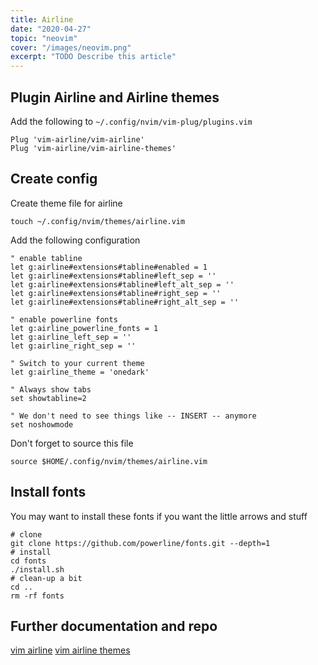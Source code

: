 ```yaml
---
title: Airline
date: "2020-04-27"
topic: "neovim"
cover: "/images/neovim.png"
excerpt: "TODO Describe this article"
---
```


## Plugin Airline and Airline themes

Add the following to `~/.config/nvim/vim-plug/plugins.vim`

```
Plug 'vim-airline/vim-airline'
Plug 'vim-airline/vim-airline-themes'
```

## Create config

Create theme file for airline

```
touch ~/.config/nvim/themes/airline.vim
```

Add the following configuration

```
" enable tabline
let g:airline#extensions#tabline#enabled = 1
let g:airline#extensions#tabline#left_sep = ''
let g:airline#extensions#tabline#left_alt_sep = ''
let g:airline#extensions#tabline#right_sep = ''
let g:airline#extensions#tabline#right_alt_sep = ''

" enable powerline fonts
let g:airline_powerline_fonts = 1
let g:airline_left_sep = ''
let g:airline_right_sep = ''

" Switch to your current theme
let g:airline_theme = 'onedark'

" Always show tabs
set showtabline=2

" We don't need to see things like -- INSERT -- anymore
set noshowmode
```

Don't forget to source this file

```
source $HOME/.config/nvim/themes/airline.vim
```

## Install fonts

You may want to install these fonts if you want the little arrows and stuff

```
# clone
git clone https://github.com/powerline/fonts.git --depth=1
# install
cd fonts
./install.sh
# clean-up a bit
cd ..
rm -rf fonts
```

## Further documentation and repo

[vim airline](https://github.com/vim-airline/vim-airline)
[vim airline themes](https://github.com/vim-airline/vim-airline-themes)
